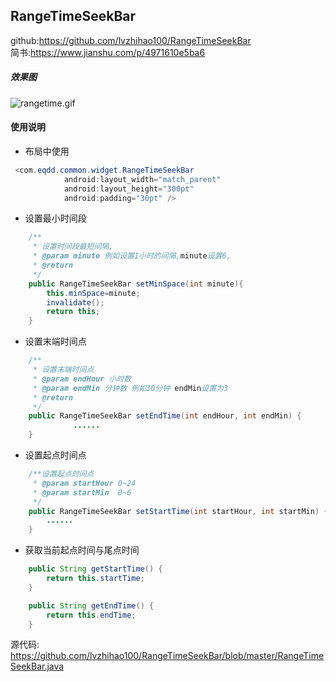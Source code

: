 ## RangeTimeSeekBar
github:https://github.com/lvzhihao100/RangeTimeSeekBar  
简书:https://www.jianshu.com/p/4971610e5ba6 

##### 效果图
![rangetime.gif](http://upload-images.jianshu.io/upload_images/4179767-21e63d5ba9826c63.gif?imageMogr2/auto-orient/strip%7CimageView2/2/w/512)
#### 使用说明
+ 布局中使用
```java
 <com.eqdd.common.widget.RangeTimeSeekBar
            android:layout_width="match_parent"
            android:layout_height="300pt"
            android:padding="30pt" />
```
+ 设置最小时间段
```java
    /**
     * 设置时间段最短间隔,
     * @param minute 例如设置1小时的间隔,minute设置6,
     * @return
     */
    public RangeTimeSeekBar setMinSpace(int minute){
        this.minSpace=minute;
        invalidate();
        return this;
    }
```
+ 设置末端时间点
```java
    /**
     * 设置末端时间点
     * @param endHour 小时数
     * @param endMin 分钟数 例如30分钟 endMin设置为3
     * @return
     */
    public RangeTimeSeekBar setEndTime(int endHour, int endMin) {
              ......
    }
```
+ 设置起点时间点
```java
    /**设置起点时间点
     * @param startHour 0~24
     * @param startMin  0~6
     */
    public RangeTimeSeekBar setStartTime(int startHour, int startMin) {
        ......
    }
```
+ 获取当前起点时间与尾点时间
```java
    public String getStartTime() {
        return this.startTime;
    }

    public String getEndTime() {
        return this.endTime;
    }
```
源代码:  
https://github.com/lvzhihao100/RangeTimeSeekBar/blob/master/RangeTimeSeekBar.java
